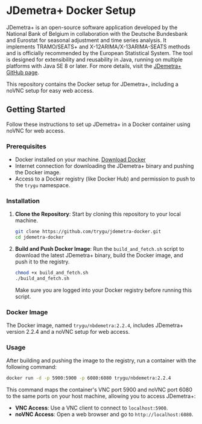 # JDemetra+ Docker Setup

JDemetra+ is an open-source software application developed by the National Bank of Belgium in collaboration with the Deutsche Bundesbank and Eurostat for seasonal adjustment and time series analysis. It implements TRAMO/SEATS+ and X-12ARIMA/X-13ARIMA-SEATS methods and is officially recommended by the European Statistical System. The tool is designed for extensibility and reusability in Java, running on multiple platforms with Java SE 8 or later. For more details, visit the [JDemetra+ GitHub page](https://github.com/jdemetra/jdemetra-app).

This repository contains the Docker setup for JDemetra+, including a noVNC setup for easy web access.

## Getting Started

Follow these instructions to set up JDemetra+ in a Docker container using noVNC for web access.

### Prerequisites

- Docker installed on your machine. [Download Docker](https://www.docker.com/products/docker-desktop)
- Internet connection for downloading the JDemetra+ binary and pushing the Docker image.
- Access to a Docker registry (like Docker Hub) and permission to push to the `trygu` namespace.

### Installation

1. **Clone the Repository**: Start by cloning this repository to your local machine.

    ```bash
    git clone https://github.com/trygu/jdemetra-docker.git
    cd jdemetra-docker
    ```

2. **Build and Push Docker Image**: Run the `build_and_fetch.sh` script to download the latest JDemetra+ binary, build the Docker image, and push it to the registry.

    ```bash
    chmod +x build_and_fetch.sh
    ./build_and_fetch.sh
    ```

   Make sure you are logged into your Docker registry before running this script.

### Docker Image

The Docker image, named `trygu/nbdemetra:2.2.4`, includes JDemetra+ version 2.2.4 and a noVNC setup for web access.

### Usage

After building and pushing the image to the registry, run a container with the following command:

```bash
docker run -d -p 5900:5900 -p 6080:6080 trygu/nbdemetra:2.2.4
```

This command maps the container's VNC port 5900 and noVNC port 6080 to the same ports on your host machine, allowing you to access JDemetra+:

- **VNC Access**: Use a VNC client to connect to `localhost:5900`.
- **noVNC Access**: Open a web browser and go to `http://localhost:6080`.
